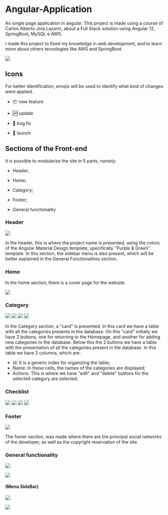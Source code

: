 # Angular-Application

An single page application in angular. This project is made using a course of Carlos Alberto Joia Lazarin, about a Full Stack solution using Angular 12, SpringBoot, MySQL e AWS.

I made this project to fixed my knowledge in web development, and to learn more about others tecnologies like AWS and SpringBoot.

![](https://i.imgur.com/ZVTOkS2.png)

## Icons

For better identification, emojis will be used to identify what kind of changes were applied.

- :package: new feature

- :up: update

- :bug: bug fix

- :checkered_flag: launch

## Sections of the Front-end

It is possible to modularize the site in 5 parts, namely:

- Header;
 
- Home;

- Category;
 
- Footer;

- General functionality

### Header
![](https://i.imgur.com/9LtkGU9.png)

In the header, this is where the project name is presented, using the colors of the Angular Material Design template, specifically "Purple & Green" template. In this section, the sidebar menu is also present, which will be better explained in the General Functionalities section.

### Home

In the home section, there is a cover page for the website.

![](https://i.imgur.com/9LtkGU9.png)


### Category

![](https://i.imgur.com/YcvoYG7.png)
![](https://i.imgur.com/pcubxg0.png)
![](https://i.imgur.com/p3le7xQ.png)
![](https://i.imgur.com/wvcAozr.png)

In the Category section, a "card" is presented. In this card we have a table with all the categories presents in the database. On this "card" initially we have 2 buttons, one for returning to the Homepage, and another for adding new categories to the database. Below this the 2 buttons we have a table with the presentation of all the categories present in the database. In this table we have 3 columns, which are:

- Id: It is a generic index for organizing the table;
- Name: In these cells, the names of the categories are displayed;
- Actions: This is where we have "edit" and "delete" buttons for the selected category are selected;

### Checklist

![](https://i.imgur.com/nply7ls.png)
![](https://i.imgur.com/A5UdLky.png)
![](https://i.imgur.com/l0kV5vx.png)
![](https://i.imgur.com/azphuzu.png)

### Footer

![](https://i.imgur.com/oPmmidG.png)

The footer section, was made where there are the principal social networks of the developer, as well as the copyright reservation of the site.



### General functionality

![](https://i.imgur.com/iZDfmQ5.png)

![](https://i.imgur.com/d2mQVuV.png)

#### (Menu SideBar)

![](https://i.imgur.com/iZDfmQ5.png)

![](https://i.imgur.com/d2mQVuV.png)
